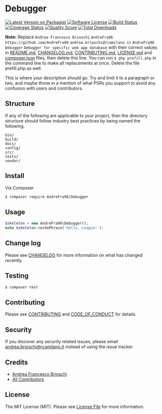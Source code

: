 # Debugger

[![Latest Version on Packagist][ico-version]][link-packagist]
[![Software License][ico-license]](LICENSE.md)
[![Build Status][ico-travis]][link-travis]
[![Coverage Status][ico-scrutinizer]][link-scrutinizer]
[![Quality Score][ico-code-quality]][link-code-quality]
[![Total Downloads][ico-downloads]][link-downloads]

**Note:** Replace ```Andrea Francesco Brioschi``` ```AndreFra96``` ```https://github.com/AndreFra96``` ```andrea.brioschi@rcamilano.it``` ```AndreFra96``` ```Debugger``` ```Debugger for specific web app database``` with their correct values in [README.md](README.md), [CHANGELOG.md](CHANGELOG.md), [CONTRIBUTING.md](CONTRIBUTING.md), [LICENSE.md](LICENSE.md) and [composer.json](composer.json) files, then delete this line. You can run `$ php prefill.php` in the command line to make all replacements at once. Delete the file prefill.php as well.

This is where your description should go. Try and limit it to a paragraph or two, and maybe throw in a mention of what
PSRs you support to avoid any confusion with users and contributors.

## Structure

If any of the following are applicable to your project, then the directory structure should follow industry best practices by being named the following.

```
bin/        
build/
docs/
config/
src/
tests/
vendor/
```


## Install

Via Composer

``` bash
$ composer require AndreFra96/Debugger
```

## Usage

``` php
$skeleton = new AndreFra96\Debugger();
echo $skeleton->echoPhrase('Hello, League!');
```

## Change log

Please see [CHANGELOG](CHANGELOG.md) for more information on what has changed recently.

## Testing

``` bash
$ composer test
```

## Contributing

Please see [CONTRIBUTING](CONTRIBUTING.md) and [CODE_OF_CONDUCT](CODE_OF_CONDUCT.md) for details.

## Security

If you discover any security related issues, please email andrea.brioschi@rcamilano.it instead of using the issue tracker.

## Credits

- [Andrea Francesco Brioschi][link-author]
- [All Contributors][link-contributors]

## License

The MIT License (MIT). Please see [License File](LICENSE.md) for more information.

[ico-version]: https://img.shields.io/packagist/v/AndreFra96/Debugger.svg?style=flat-square
[ico-license]: https://img.shields.io/badge/license-MIT-brightgreen.svg?style=flat-square
[ico-travis]: https://img.shields.io/travis/AndreFra96/Debugger/master.svg?style=flat-square
[ico-scrutinizer]: https://img.shields.io/scrutinizer/coverage/g/AndreFra96/Debugger.svg?style=flat-square
[ico-code-quality]: https://img.shields.io/scrutinizer/g/AndreFra96/Debugger.svg?style=flat-square
[ico-downloads]: https://img.shields.io/packagist/dt/AndreFra96/Debugger.svg?style=flat-square

[link-packagist]: https://packagist.org/packages/AndreFra96/Debugger
[link-travis]: https://travis-ci.org/AndreFra96/Debugger
[link-scrutinizer]: https://scrutinizer-ci.com/g/AndreFra96/Debugger/code-structure
[link-code-quality]: https://scrutinizer-ci.com/g/AndreFra96/Debugger
[link-downloads]: https://packagist.org/packages/AndreFra96/Debugger
[link-author]: https://github.com/AndreFra96
[link-contributors]: ../../contributors
